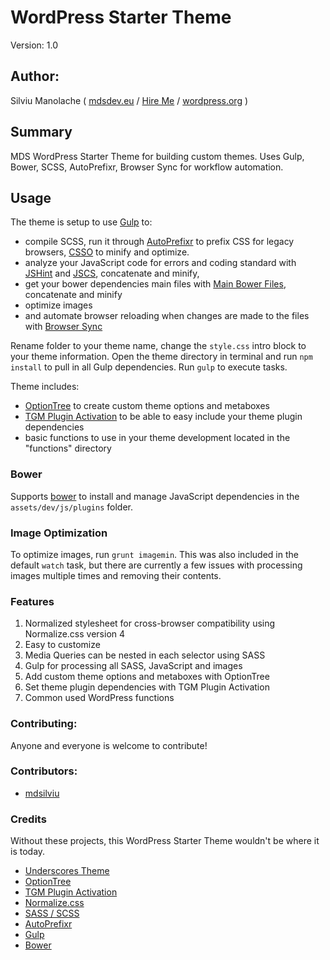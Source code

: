 # WordPress Starter Theme

Version: 1.0

## Author:

Silviu Manolache ( [mdsdev.eu](http://mdsdev.eu/) / [Hire Me](https://www.freelancer.com/u/MDSilviu.html?action=hireme&track-hireme-textlink=1&track-type=textLink&ft_prog=HML&ft_prog_id=12011265) / [wordpress.org](https://profiles.wordpress.org/mdsilviu/) )

## Summary

MDS WordPress Starter Theme for building custom themes. Uses Gulp, Bower, SCSS, AutoPrefixr, Browser Sync for workflow automation.

## Usage

The theme is setup to use [Gulp](http://gulpjs.com/) to:

- compile SCSS, run it through [AutoPrefixr](https://github.com/ai/autoprefixer) to prefix CSS for legacy browsers, [CSSO](https://github.com/css/csso) to minify and optimize.
- analyze your JavaScript code for errors and coding standard with [JSHint](http://jshint.com/) and [JSCS](http://jscs.info/), concatenate and minify,
- get your bower dependencies main files with [Main Bower Files](https://github.com/ck86/main-bower-files), concatenate and minify
- optimize images
- and automate browser reloading when changes are made to the files with [Browser Sync](https://www.browsersync.io/)

Rename folder to your theme name, change the `style.css` intro block to your theme information. Open the theme directory in terminal and run `npm install` to pull in all Gulp dependencies. Run `gulp` to execute tasks.

Theme includes:
- [OptionTree](https://wordpress.org/plugins/option-tree/) to create custom theme options and metaboxes
- [TGM Plugin Activation](http://tgmpluginactivation.com/) to be able to easy include your theme plugin dependencies
- basic functions to use in your theme development located in the "functions" directory

### Bower

Supports [bower](https://github.com/bower/bower) to install and manage JavaScript dependencies in the `assets/dev/js/plugins` folder.

### Image Optimization

To optimize images, run `grunt imagemin`. This was also included in the default `watch` task, but there are currently a few issues with processing images multiple times and removing their contents.

### Features

1. Normalized stylesheet for cross-browser compatibility using Normalize.css version 4
2. Easy to customize
3. Media Queries can be nested in each selector using SASS
4. Gulp for processing all SASS, JavaScript and images
5. Add custom theme options and metaboxes with OptionTree
6. Set theme plugin dependencies with TGM Plugin Activation
7. Common used WordPress functions

### Contributing:

Anyone and everyone is welcome to contribute!

### Contributors:

- [mdsilviu](http://mdsdev.eu/)

### Credits

Without these projects, this WordPress Starter Theme wouldn't be where it is today.

* [Underscores Theme](https://github.com/Automattic/_s)
* [OptionTree](https://wordpress.org/plugins/option-tree/)
* [TGM Plugin Activation](http://tgmpluginactivation.com/)
* [Normalize.css](http://necolas.github.com/normalize.css)
* [SASS / SCSS](http://sass-lang.com/)
* [AutoPrefixr](https://github.com/ai/autoprefixer)
* [Gulp](http://gulpjs.com/)
* [Bower](http://bower.io/)
